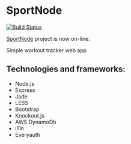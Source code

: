 SportNode
=========

[![Build Status](https://travis-ci.org/andrei-golyakov/sportnode.png)](https://travis-ci.org/andrei-golyakov/sportnode)

[SportNode](http://www.sport-node.com/) project is now on-line.

Simple workout tracker web app

Technologies and frameworks:
----------------------------

* Node.js
* Express
* Jade
* LESS
* Bootstrap
* Knockout.js
* AWS DynamoDb
* i11n
* Everyauth
